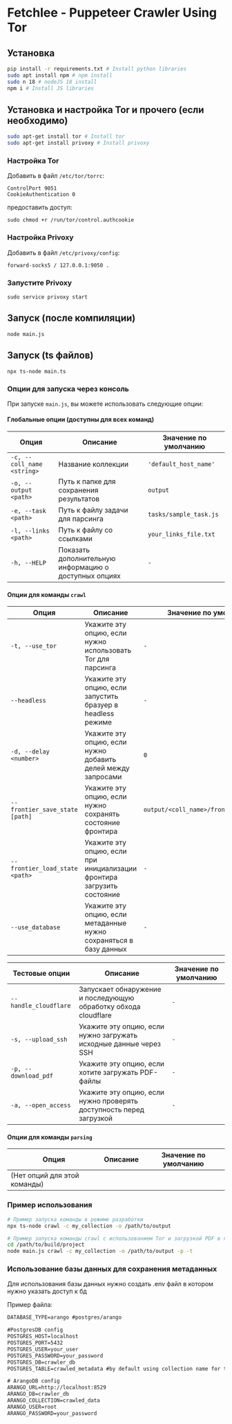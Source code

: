 # Fetchlee - Puppeteer Crawler Using Tor

## Установка

```bash
pip install -r requirements.txt # Install python libraries
sudo apt install npm # npm install
sudo n 18 # nodeJS 18 install
npm i # Install JS libraries
```

## Установка и настройка Tor и прочего  (если необходимо)
```bash
sudo apt-get install tor # Install tor
sudo apt-get install privoxy # Install privoxy
```

### Настройка Tor
Добавить в файл `/etc/tor/torrc`:
```
ControlPort 9051
CookieAuthentication 0
```
предоставить доступ:
```
sudo chmod +r /run/tor/control.authcookie
```
### Настройка Privoxy
Добавить в файл `/etc/privoxy/config`:
```
forward-socks5 / 127.0.0.1:9050 .
```
### Запустите Privoxy
```
sudo service privoxy start
```

## Запуск (после компиляции)
```
node main.js
```

## Запуск (ts файлов)
```
npx ts-node main.ts
```

### Опции для запуска через консоль

При запуске `main.js`, вы можете использовать следующие опции:

#### Глобальные опции (доступны для всех команд)

| Опция                         | Описание                                                      | Значение по умолчанию                     |
|-------------------------------|---------------------------------------------------------------|-------------------------------------------|
| `-c, --coll_name <string>`     | Название коллекции                                            | `'default_host_name'`                     |
| `-o, --output <path>`          | Путь к папке для сохранения результатов                       | `output`                                  |
| `-e, --task <path>`            | Путь к файлу задачи для парсинга                              | `tasks/sample_task.js`                    |
| `-l, --links <path>`           | Путь к файлу со ссылками                                      | `your_links_file.txt`                     |
| `-h, --HELP`                   | Показать дополнительную информацию о доступных опциях         | `-`                                       |

#### Опции для команды `crawl`

| Опция                         | Описание                                                      | Значение по умолчанию                     |
|-------------------------------|---------------------------------------------------------------|-------------------------------------------|
| `-t, --use_tor`                | Укажите эту опцию, если нужно использовать Tor для парсинга   | `-`                                       |
| `--headless`                   | Укажите эту опцию, если запустить бразуер в headless режиме   | `-`                                       |
| `-d, --delay <number>`         | Укажите эту опцию, если нужно добавить делей между запросами  | `0`                                       |
| `--frontier_save_state [path]` | Укажите эту опцию, если нужно сохранять состояние фронтира    | `output/<coll_name>/frontier_state.json`  |
| `--frontier_load_state <path>` | Укажите эту опцию, если при инициализации фронтира загрузить состояние   | `-`  |
| `--use_database`               | Укажите эту опцию, если метаданные нужно сохраняться в базу данных   | `-`  |

| Тестовые опции                | Описание                                                      | Значение по умолчанию                     |
|-------------------------------|---------------------------------------------------------------|-------------------------------------------|
| `--handle_cloudflare`         | Запускает обнаружение и последующую обработку обхода cloudflare   | `-`  |
| `-s, --upload_ssh`            | Укажите эту опцию, если нужно загружать исходные данные через SSH | `-`  |
| `-p, --download_pdf`          | Укажите эту опцию, если хотите загружать PDF-файлы                | `-`                                       |
| `-a, --open_access`           | Укажите эту опцию, если нужно проверять доступность перед загрузкой | `-`                                     |

#### Опции для команды `parsing`

| Опция                         | Описание                                                      | Значение по умолчанию                     |
|-------------------------------|---------------------------------------------------------------|-------------------------------------------|
| (Нет опций для этой команды)   |                                                               |                                           |

### Пример использования

```bash
# Пример запуска команды в режиме разработки
npx ts-node crawl -c my_collection -o /path/to/output

# Пример запуска команды crawl с использованием Tor и загрузкой PDF в готовом проекте
cd /path/to/build/project
node main.js crawl -c my_collection -o /path/to/output -p -t
```

### Использование базы данных для сохранения метаданных

Для использования базы данных нужно создать .env файл в котором нужно указать доступ к бд

Пример файла:
```txt
DATABASE_TYPE=arango #postgres/arango

#PostgresDB config
POSTGRES_HOST=localhost
POSTGRES_PORT=5432
POSTGRES_USER=your_user
POSTGRES_PASSWORD=your_password
POSTGRES_DB=crawler_db
POSTGRES_TABLE=crawled_metadata #by default using collection name for table

# ArangoDB config
ARANGO_URL=http://localhost:8529
ARANGO_DB=crawler_db
ARANGO_COLLECTION=crawled_data
ARANGO_USER=root
ARANGO_PASSWORD=your_password
```